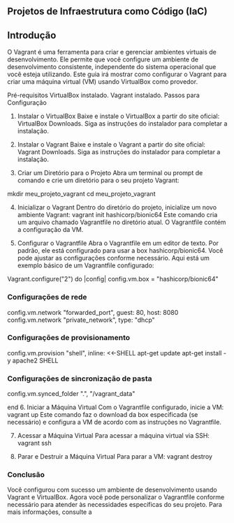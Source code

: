 ## Projetos de Infraestrutura como Código (IaC)

## Introdução
O Vagrant é uma ferramenta para criar e gerenciar ambientes virtuais de desenvolvimento. Ele permite que você configure um ambiente de desenvolvimento consistente, independente do sistema operacional que você esteja utilizando. Este guia irá mostrar como configurar o Vagrant para criar uma máquina virtual (VM) usando VirtualBox como provedor.

Pré-requisitos
VirtualBox instalado.
Vagrant instalado.
Passos para Configuração

1. Instalar o VirtualBox
Baixe e instale o VirtualBox a partir do site oficial: VirtualBox Downloads. Siga as instruções do instalador para completar a instalação.

2. Instalar o Vagrant
Baixe e instale o Vagrant a partir do site oficial: Vagrant Downloads. Siga as instruções do instalador para completar a instalação.

3. Criar um Diretório para o Projeto
Abra um terminal ou prompt de comando e crie um diretório para o seu projeto Vagrant:

mkdir meu_projeto_vagrant
cd meu_projeto_vagrant

4. Inicializar o Vagrant
Dentro do diretório do projeto, inicialize um novo ambiente Vagrant:
vagrant init hashicorp/bionic64
Este comando cria um arquivo chamado Vagrantfile no diretório atual. O Vagrantfile contém a configuração da VM.

5. Configurar o Vagrantfile
Abra o Vagrantfile em um editor de texto. Por padrão, ele está configurado para usar a box hashicorp/bionic64. Você pode ajustar as configurações conforme necessário. Aqui está um exemplo básico de um Vagrantfile configurado:


Vagrant.configure("2") do |config|
  config.vm.box = "hashicorp/bionic64"

  ### Configurações de rede
  config.vm.network "forwarded_port", guest: 80, host: 8080
  config.vm.network "private_network", type: "dhcp"

  ### Configurações de provisionamento
  config.vm.provision "shell", inline: <<-SHELL
    apt-get update
    apt-get install -y apache2
  SHELL

  ### Configurações de sincronização de pasta
  config.vm.synced_folder ".", "/vagrant_data"

end
6. Iniciar a Máquina Virtual
Com o Vagrantfile configurado, inicie a VM:
vagrant up
Este comando faz o download da box especificada (se necessário) e configura a VM de acordo com as instruções no Vagrantfile.

7. Acessar a Máquina Virtual
Para acessar a máquina virtual via SSH:
vagrant ssh

8. Parar e Destruir a Máquina Virtual
Para parar a VM:
vagrant destroy

### Conclusão
Você configurou com sucesso um ambiente de desenvolvimento usando Vagrant e VirtualBox. Agora você pode personalizar o Vagrantfile conforme necessário para atender às necessidades específicas do seu projeto. Para mais informações, consulte a 
